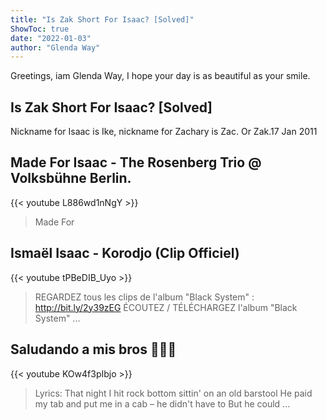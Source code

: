 ```yaml
---
title: "Is Zak Short For Isaac? [Solved]"
ShowToc: true 
date: "2022-01-03"
author: "Glenda Way" 
---
```


Greetings, iam Glenda Way, I hope your day is as beautiful as your smile.
## Is Zak Short For Isaac? [Solved]
Nickname for Isaac is Ike, nickname for Zachary is Zac. Or Zak.17 Jan 2011

## Made For Isaac  - The Rosenberg Trio @ Volksbühne Berlin.
{{< youtube L886wd1nNgY >}}
>Made For 

## Ismaël Isaac - Korodjo (Clip Officiel)
{{< youtube tPBeDIB_Uyo >}}
>REGARDEZ tous les clips de l'album "Black System" : http://bit.ly/2y39zEG ÉCOUTEZ / TÉLÉCHARGEZ l'album "Black System" ...

## Saludando a mis bros 🥶😱😂
{{< youtube KOw4f3pIbjo >}}
>Lyrics: That night I hit rock bottom sittin' on an old barstool He paid my tab and put me in a cab – he didn't have to But he could ...

